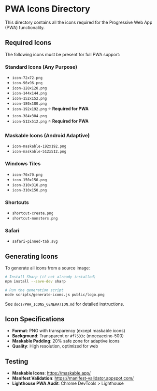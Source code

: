 # PWA Icons Directory

This directory contains all the icons required for the Progressive Web App (PWA) functionality.

## Required Icons

The following icons must be present for full PWA support:

### Standard Icons (Any Purpose)
- `icon-72x72.png`
- `icon-96x96.png`
- `icon-128x128.png`
- `icon-144x144.png`
- `icon-152x152.png`
- `icon-180x180.png`
- `icon-192x192.png` ⭐ **Required for PWA**
- `icon-384x384.png`
- `icon-512x512.png` ⭐ **Required for PWA**

### Maskable Icons (Android Adaptive)
- `icon-maskable-192x192.png`
- `icon-maskable-512x512.png`

### Windows Tiles
- `icon-70x70.png`
- `icon-150x150.png`
- `icon-310x310.png`
- `icon-310x150.png`

### Shortcuts
- `shortcut-create.png`
- `shortcut-monsters.png`

### Safari
- `safari-pinned-tab.svg`

## Generating Icons

To generate all icons from a source image:

```bash
# Install Sharp (if not already installed)
npm install --save-dev sharp

# Run the generation script
node scripts/generate-icons.js public/logo.png
```

See `docs/PWA_ICONS_GENERATION.md` for detailed instructions.

## Icon Specifications

- **Format**: PNG with transparency (except maskable icons)
- **Background**: Transparent or `#f7533c` (moccaccino-500)
- **Maskable Padding**: 20% safe zone for adaptive icons
- **Quality**: High resolution, optimized for web

## Testing

- **Maskable Icons**: https://maskable.app/
- **Manifest Validation**: https://manifest-validator.appspot.com/
- **Lighthouse PWA Audit**: Chrome DevTools > Lighthouse
